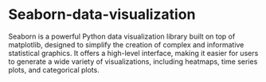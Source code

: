 # Seaborn-data-visualization
 Seaborn is a powerful Python data visualization library built on top of matplotlib, designed to simplify the creation of complex and informative statistical graphics. It offers a high-level interface, making it easier for users to generate a wide variety of visualizations, including heatmaps, time series plots, and categorical plots. 
